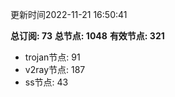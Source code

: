 更新时间2022-11-21 16:50:41

**总订阅: 73**
**总节点: 1048**
**有效节点: 321**
- trojan节点: 91
- v2ray节点: 187
- ss节点: 43

